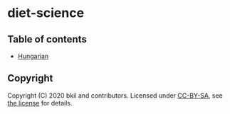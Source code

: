 # diet-science

## Table of contents

- [Hungarian](hu)

## Copyright

Copyright (C) 2020 bkil and contributors.
Licensed under [CC-BY-SA](https://en.wikipedia.org/wiki/Wikipedia:Text_of_Creative_Commons_Attribution-ShareAlike_3.0_Unported_License),
see [the license](LICENSE) for details.
